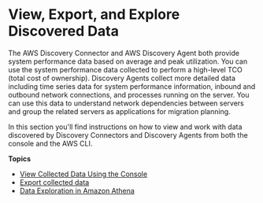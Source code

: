 # View, Export, and Explore Discovered Data<a name="view-and-export"></a>

The AWS Discovery Connector and AWS Discovery Agent both provide system performance data based on average and peak utilization\. You can use the system performance data collected to perform a high\-level TCO \(total cost of ownership\)\. Discovery Agents collect more detailed data including time series data for system performance information, inbound and outbound network connections, and processes running on the server\. You can use this data to understand network dependencies between servers and group the related servers as applications for migration planning\.

In this section you'll find instructions on how to view and work with data discovered by Discovery Connectors and Discovery Agents from both the console and the AWS CLI\.

**Topics**
+ [View Collected Data Using the Console](view-data.md)
+ [Export collected data](export-data.md)
+ [Data Exploration in Amazon Athena](explore-data.md)